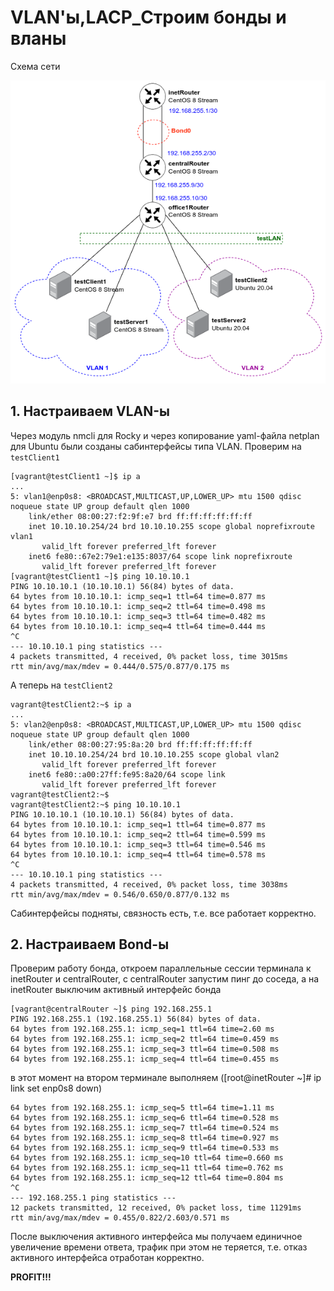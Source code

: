 # VLAN'ы,LACP_Строим бонды и вланы
Схема сети

![топология](./images/topo.png)
## 1. Настраиваем VLAN-ы
Через модуль nmcli для Rocky и через копирование yaml-файла netplan для Ubuntu были созданы сабинтерфейсы типа VLAN.
Проверим на `testClient1` 
```
[vagrant@testClient1 ~]$ ip a
...
5: vlan1@enp0s8: <BROADCAST,MULTICAST,UP,LOWER_UP> mtu 1500 qdisc noqueue state UP group default qlen 1000
    link/ether 08:00:27:f2:9f:e7 brd ff:ff:ff:ff:ff:ff
    inet 10.10.10.254/24 brd 10.10.10.255 scope global noprefixroute vlan1
       valid_lft forever preferred_lft forever
    inet6 fe80::67e2:79e1:e135:8037/64 scope link noprefixroute
       valid_lft forever preferred_lft forever
[vagrant@testClient1 ~]$ ping 10.10.10.1
PING 10.10.10.1 (10.10.10.1) 56(84) bytes of data.
64 bytes from 10.10.10.1: icmp_seq=1 ttl=64 time=0.877 ms
64 bytes from 10.10.10.1: icmp_seq=2 ttl=64 time=0.498 ms
64 bytes from 10.10.10.1: icmp_seq=3 ttl=64 time=0.482 ms
64 bytes from 10.10.10.1: icmp_seq=4 ttl=64 time=0.444 ms
^C
--- 10.10.10.1 ping statistics ---
4 packets transmitted, 4 received, 0% packet loss, time 3015ms
rtt min/avg/max/mdev = 0.444/0.575/0.877/0.175 ms
```
А теперь на `testClient2`
```
vagrant@testClient2:~$ ip a
...
5: vlan2@enp0s8: <BROADCAST,MULTICAST,UP,LOWER_UP> mtu 1500 qdisc noqueue state UP group default qlen 1000
    link/ether 08:00:27:95:8a:20 brd ff:ff:ff:ff:ff:ff
    inet 10.10.10.254/24 brd 10.10.10.255 scope global vlan2
       valid_lft forever preferred_lft forever
    inet6 fe80::a00:27ff:fe95:8a20/64 scope link
       valid_lft forever preferred_lft forever
vagrant@testClient2:~$
vagrant@testClient2:~$ ping 10.10.10.1
PING 10.10.10.1 (10.10.10.1) 56(84) bytes of data.
64 bytes from 10.10.10.1: icmp_seq=1 ttl=64 time=0.877 ms
64 bytes from 10.10.10.1: icmp_seq=2 ttl=64 time=0.599 ms
64 bytes from 10.10.10.1: icmp_seq=3 ttl=64 time=0.546 ms
64 bytes from 10.10.10.1: icmp_seq=4 ttl=64 time=0.578 ms
^C
--- 10.10.10.1 ping statistics ---
4 packets transmitted, 4 received, 0% packet loss, time 3038ms
rtt min/avg/max/mdev = 0.546/0.650/0.877/0.132 ms
```
Сабинтерфейсы подняты, связность есть, т.е. все работает корректно.
## 2. Настраиваем Bond-ы
Проверим работу бонда, откроем параллельные сессии терминала к inetRouter и centralRouter, с centralRouter запустим пинг до соседа, а на inetRouter выключим активный интерфейс бонда
```
[vagrant@centralRouter ~]$ ping 192.168.255.1
PING 192.168.255.1 (192.168.255.1) 56(84) bytes of data.
64 bytes from 192.168.255.1: icmp_seq=1 ttl=64 time=2.60 ms
64 bytes from 192.168.255.1: icmp_seq=2 ttl=64 time=0.459 ms
64 bytes from 192.168.255.1: icmp_seq=3 ttl=64 time=0.508 ms
64 bytes from 192.168.255.1: icmp_seq=4 ttl=64 time=0.455 ms
```
в этот момент на втором терминале выполняем ([root@inetRouter ~]# ip link set enp0s8 down)
```
64 bytes from 192.168.255.1: icmp_seq=5 ttl=64 time=1.11 ms
64 bytes from 192.168.255.1: icmp_seq=6 ttl=64 time=0.528 ms
64 bytes from 192.168.255.1: icmp_seq=7 ttl=64 time=0.524 ms
64 bytes from 192.168.255.1: icmp_seq=8 ttl=64 time=0.927 ms
64 bytes from 192.168.255.1: icmp_seq=9 ttl=64 time=0.533 ms
64 bytes from 192.168.255.1: icmp_seq=10 ttl=64 time=0.660 ms
64 bytes from 192.168.255.1: icmp_seq=11 ttl=64 time=0.762 ms
64 bytes from 192.168.255.1: icmp_seq=12 ttl=64 time=0.804 ms
^C
--- 192.168.255.1 ping statistics ---
12 packets transmitted, 12 received, 0% packet loss, time 11291ms
rtt min/avg/max/mdev = 0.455/0.822/2.603/0.571 ms
```
После выключения активного интерфейса мы получаем единичное увеличение времени ответа, трафик при этом не теряется, т.е. отказ активного интерфейса отработан корректно.

**PROFIT!!!**